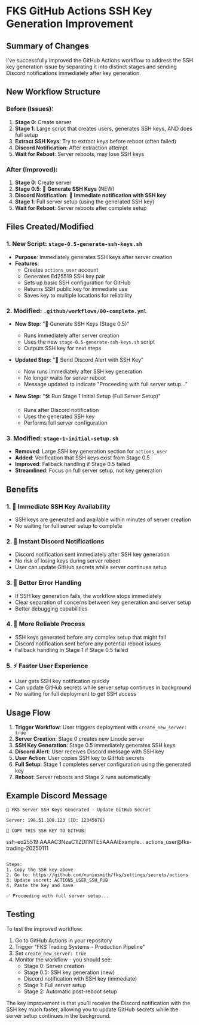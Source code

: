 # FKS GitHub Actions SSH Key Generation Improvement

## Summary of Changes

I've successfully improved the GitHub Actions workflow to address the SSH key generation issue by separating it into distinct stages and sending Discord notifications immediately after key generation.

## New Workflow Structure

### Before (Issues):
1. **Stage 0**: Create server 
2. **Stage 1**: Large script that creates users, generates SSH keys, AND does full setup
3. **Extract SSH Keys**: Try to extract keys before reboot (often failed)
4. **Discord Notification**: After extraction attempt
5. **Wait for Reboot**: Server reboots, may lose SSH keys

### After (Improved):
1. **Stage 0**: Create server
2. **Stage 0.5**: 🔑 **Generate SSH Keys** (NEW)
3. **Discord Notification**: 📢 **Immediate notification with SSH key**
4. **Stage 1**: Full server setup (using the generated SSH key)
5. **Wait for Reboot**: Server reboots after complete setup

## Files Created/Modified

### 1. New Script: `stage-0.5-generate-ssh-keys.sh`
- **Purpose**: Immediately generates SSH keys after server creation
- **Features**:
  - Creates `actions_user` account
  - Generates Ed25519 SSH key pair
  - Sets up basic SSH configuration for GitHub
  - Returns SSH public key for immediate use
  - Saves key to multiple locations for reliability

### 2. Modified: `.github/workflows/00-complete.yml`
- **New Step**: "🔑 Generate SSH Keys (Stage 0.5)"
  - Runs immediately after server creation
  - Uses the new `stage-0.5-generate-ssh-keys.sh` script
  - Outputs SSH key for next steps
  
- **Updated Step**: "📢 Send Discord Alert with SSH Key"
  - Now runs immediately after SSH key generation
  - No longer waits for server reboot
  - Message updated to indicate "Proceeding with full server setup..."
  
- **New Step**: "🛠️ Run Stage 1 Initial Setup (Full Server Setup)"
  - Runs after Discord notification
  - Uses the generated SSH key
  - Performs full server configuration

### 3. Modified: `stage-1-initial-setup.sh`
- **Removed**: Large SSH key generation section for `actions_user`
- **Added**: Verification that SSH keys exist from Stage 0.5
- **Improved**: Fallback handling if Stage 0.5 failed
- **Streamlined**: Focus on full server setup, not key generation

## Benefits

### 1. 🚀 **Immediate SSH Key Availability**
- SSH keys are generated and available within minutes of server creation
- No waiting for full server setup to complete

### 2. 📢 **Instant Discord Notifications**
- Discord notification sent immediately after SSH key generation
- No risk of losing keys during server reboot
- User can update GitHub secrets while server continues setup

### 3. 🔧 **Better Error Handling**
- If SSH key generation fails, the workflow stops immediately
- Clear separation of concerns between key generation and server setup
- Better debugging capabilities

### 4. 🎯 **More Reliable Process**
- SSH keys generated before any complex setup that might fail
- Discord notification sent before any potential reboot issues
- Fallback handling in Stage 1 if Stage 0.5 failed

### 5. ⚡ **Faster User Experience**
- User gets SSH key notification quickly
- Can update GitHub secrets while server setup continues in background
- No waiting for full deployment to get SSH access

## Usage Flow

1. **Trigger Workflow**: User triggers deployment with `create_new_server: true`
2. **Server Creation**: Stage 0 creates new Linode server
3. **SSH Key Generation**: Stage 0.5 immediately generates SSH keys
4. **Discord Alert**: User receives Discord message with SSH key
5. **User Action**: User copies SSH key to GitHub secrets
6. **Full Setup**: Stage 1 completes server configuration using the generated key
7. **Reboot**: Server reboots and Stage 2 runs automatically

## Example Discord Message

```
🔑 FKS Server SSH Keys Generated - Update GitHub Secret

Server: 198.51.100.123 (ID: 12345678)

🚨 COPY THIS SSH KEY TO GITHUB:
```
ssh-ed25519 AAAAC3NzaC1lZDI1NTE5AAAAIExample... actions_user@fks-trading-20250111
```

Steps:
1. Copy the SSH key above
2. Go to: https://github.com/nuniesmith/fks/settings/secrets/actions
3. Update secret: ACTIONS_USER_SSH_PUB
4. Paste the key and save

✅ Proceeding with full server setup...
```

## Testing

To test the improved workflow:

1. Go to GitHub Actions in your repository
2. Trigger "FKS Trading Systems - Production Pipeline"
3. Set `create_new_server: true`
4. Monitor the workflow - you should see:
   - Stage 0: Server creation
   - Stage 0.5: SSH key generation (new)
   - Discord notification with SSH key (immediate)
   - Stage 1: Full server setup
   - Stage 2: Automatic post-reboot setup

The key improvement is that you'll receive the Discord notification with the SSH key much faster, allowing you to update GitHub secrets while the server setup continues in the background.
